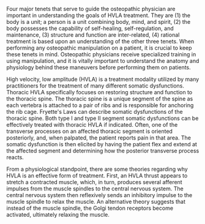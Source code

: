 Four major tenets that serve to guide the osteopathic physician are important in understanding the goals of HVLA treatment. They are (1) the body is a unit; a person is a unit combining body, mind, and spirit, (2) the body possesses the capability of self-healing, self-regulation, and maintenance, (3) structure and function are inter-related, (4) rational treatment is based upon an understanding of the other three tenets. When performing any osteopathic manipulation on a patient, it is crucial to keep these tenets in mind. Osteopathic physicians receive specialized training in using manipulation, and it is vitally important to understand the anatomy and physiology behind these maneuvers before performing them on patients.

High velocity, low amplitude (HVLA) is a treatment modality utilized by many practitioners for the treatment of many different somatic dysfunctions. Thoracic HVLA specifically focuses on restoring structure and function to the thoracic spine. The thoracic spine is a unique segment of the spine as each vertebra is attached to a pair of ribs and is responsible for anchoring the rib cage. Fryette's Laws can describe somatic dysfunctions of the thoracic spine. Both type I and type II segment somatic dysfunctions can be effectively treated with thoracic HVLA if indicated. Often, one of the transverse processes on an affected thoracic segment is oriented posteriorly, and, when palpated, the patient reports pain in that area. The somatic dysfunction is then elicited by having the patient flex and extend at the affected segment and determining how the posterior transverse process reacts.

From a physiological standpoint, there are some theories regarding why HVLA is an effective form of treatment. First, an HVLA thrust appears to stretch a contracted muscle, which, in turn, produces several afferent impulses from the muscle spindles to the central nervous system. The central nervous system then reflexively sends an inhibitory impulse to the muscle spindle to relax the muscle. An alternative theory suggests that instead of the muscle spindle, the Golgi tendon receptors become activated, ultimately relaxing the muscle.